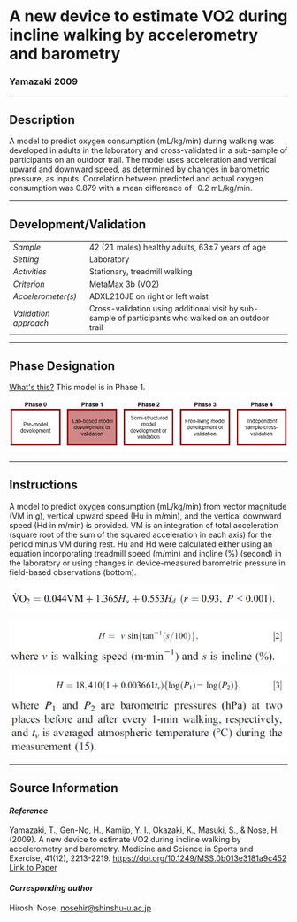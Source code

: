 # A new device to estimate VO2 during incline walking by accelerometry and barometry
### Yamazaki 2009
---

## Description
A model to predict oxygen consumption (mL/kg/min) during walking was developed in adults in the laboratory and cross-validated in a sub-sample of participants on an outdoor trail. The model uses acceleration and vertical upward and downward speed, as determined by changes in barometric pressure, as inputs. Correlation between predicted and actual oxygen consumption was 0.879 with a mean difference of -0.2 mL/kg/min.


---

## Development/Validation

|  |  |
| ------------- | ------------- |
| *Sample*  |42 (21 males) healthy adults, 63±7 years of age |
| *Setting*  |Laboratory |
| *Activities*  |Stationary, treadmill walking   |
| *Criterion* |MetaMax 3b (VO2)   |
| *Accelerometer(s)* |ADXL210JE on right or left waist   |
| *Validation approach* |Cross-validation using additional visit by sub-sample of participants who walked on an outdoor trail   |



---
## Phase Designation
[What's this?](https://github.com/clevengerkimberly/AccelerometerRepository/blob/a76916ebe2a6002b20cdc6ef39c889d62ce9d6ae/phase%20_images/phase.md)
This model is in Phase 1.
![image](https://github.com/clevengerkimberly/AccelerometerRepository/blob/main/phase%20_images/Phase1.JPG)

---
## Instructions
A model to predict oxygen consumption (mL/kg/min) from vector magnitude (VM in g), vertical upward speed (Hu in m/min), and the vertical downward speed (Hd in m/min) is provided. VM is an integration of total acceleration (square root of the sum of the squared acceleration in each axis) for the period minus VM during rest. Hu and Hd were calculated either using an equation incorporating treadmill speed (m/min) and incline (%) (second) in the laboratory or using changes in device-measured barometric pressure in field-based observations (bottom).

![image](https://github.com/clevengerkimberly/AccelerometerRepository/blob/main/Yamazaki2009/Yamazaki.JPG)

![image](https://github.com/clevengerkimberly/AccelerometerRepository/blob/main/Yamazaki2009/YamazakiHTM.JPG)

![image](https://github.com/clevengerkimberly/AccelerometerRepository/blob/main/Yamazaki2009/YamazakiH.JPG)

---
## Source Information
#### *Reference*
Yamazaki, T., Gen-No, H., Kamijo, Y. I., Okazaki, K., Masuki, S., & Nose, H. (2009). A new device to estimate VO2 during incline walking by accelerometry and barometry. Medicine and Science in Sports and Exercise, 41(12), 2213-2219. https://doi.org/10.1249/MSS.0b013e3181a9c452 [Link to Paper](https://github.com/clevengerkimberly/AccelerometerRepository/blob/main/Yamazaki2009/Yamazaki.pdf)


#### *Corresponding author*
Hiroshi Nose, nosehir@shinshu-u.ac.jp
